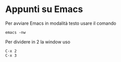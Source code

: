 # Appunti su Emacs

Per avviare Emacs in modalità testo usare il comando

```
emacs -nw
```
Per dividere in 2 la window uso

```
C-x 2 
C-x 3
```
